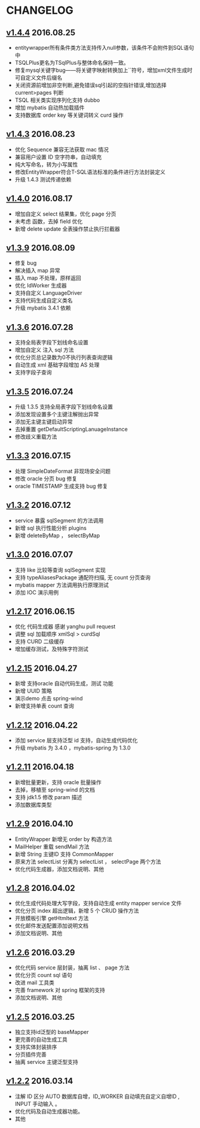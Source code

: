 # CHANGELOG


## [v1.4.4](http://www.oschina.net/news/76419/mybatis-plus-1-4-3) 2016.08.25
- entitywrapper所有条件类方法支持传入null参数，该条件不会附件到SQL语句中
- TSQLPlus更名为TSqlPlus与整体命名保持一致。
- 修复mysql关键字bug——将关键字映射转换加上``符号，增加xml文件生成时可自定义文件后缀名
- 关闭资源前增加非空判断,避免错误sql引起的空指针错误,增加选择 current>pages 判断
- TSQL 相关类实现序列化支持 dubbo
- 增加 mybatis 自动热加载插件
- 支持数据库 order key 等关键词转义 curd 操作

## [v1.4.3](http://www.oschina.net/news/76419/mybatis-plus-1-4-3) 2016.08.23
- 优化 Sequence 兼容无法获取 mac 情况
- 兼容用户设置 ID 空字符串，自动填充
- 纯大写命名，转为小写属性
- 修改EntityWrapper符合T-SQL语法标准的条件进行方法封装定义
- 升级 1.4.3 测试传递依赖

## [v1.4.0](http://www.oschina.net/news/76219/mybatis-plus-1-4-0) 2016.08.17
- 增加自定义 select 结果集，优化 page 分页
- 未考虑 函数，去掉 field 优化
- 新增 delete update 全表操作禁止执行拦截器

## [v1.3.9](http://www.oschina.net/news/75970/mybatis-plus-1-3-9) 2016.08.09
- 修复 bug
- 解决插入 map 异常
- 插入 map 不处理，原样返回
- 优化 IdWorker 生成器
- 支持自定义 LanguageDriver
- 支持代码生成自定义类名
- 升级 mybatis 3.4.1 依赖

## [v1.3.6](http://www.oschina.net/news/75624/mybatis-plus-1-3-6) 2016.07.28
- 支持全局表字段下划线命名设置
- 增加自定义 注入 sql 方法
- 优化分页总记录数为0不执行列表查询逻辑
- 自动生成 xml 基础字段增加 AS 处理
- 支持字段子查询

## [v1.3.5](http://www.oschina.net/news/75489/mybatis-plus-1-3-5) 2016.07.24
- 升级 1.3.5 支持全局表字段下划线命名设置
- 添加发现设置多个主键注解抛出异常
- 添加无主键主键启动异常
- 去掉重置 getDefaultScriptingLanuageInstance
- 修改歧义重载方法

## [v1.3.3](http://www.oschina.net/news/75238/mybatis-plus-1-3-3) 2016.07.15
- 处理 SimpleDateFormat 非现场安全问题
- 修改 oracle 分页 bug 修复
- oracle TIMESTAMP 生成支持 bug 修复

## [v1.3.2](http://www.oschina.net/news/75138/mybatis-plus-1-3-2) 2016.07.12
- service 暴露 sqlSegment 的方法调用
- 新增 sql 执行性能分析 plugins
- 新增 deleteByMap ， selectByMap

## [v1.3.0](http://www.oschina.net/news/74998/mybatis-plus-1-3-0) 2016.07.07
- 支持 like 比较等查询 sqlSegment 实现
- 支持 typeAliasesPackage 通配符扫描, 无 count 分页查询
- mybatis mapper 方法调用执行原理测试
- 添加 IOC 演示用例

## [v1.2.17](http://www.oschina.net/news/74333/mybatis-plus-1-2-17) 2016.06.15
- 优化 代码生成器 感谢 yanghu pull request
- 调整 sql 加载顺序 xmlSql > curdSql
- 支持 CURD 二级缓存
- 增加缓存测试，及特殊字符测试

## [v1.2.15](http://www.oschina.net/news/72895/mybatis-plus-1-2-15) 2016.04.27
- 新增 支持oracle 自动代码生成，测试 功能
- 新增 UUID 策略
- 演示demo 点击  spring-wind
- 新增支持单表 count 查询

## [v1.2.12](http://www.oschina.net/news/72746/mybatis-plus-1-2-12) 2016.04.22
- 添加 service 层支持泛型 id 支持，自动生成代码优化
- 升级 mybatis 为 3.4.0 ，mybatis-spring 为 1.3.0

## [v1.2.11](http://www.oschina.net/news/72592/mybatis-plus-1-2-11) 2016.04.18
- 新增批量更新，支持 oracle 批量操作
- 去掉，移植至 spring-wind 的文档
- 支持 jdk1.5 修改 param 描述
- 添加数据库类型

## [v1.2.9](http://www.oschina.net/news/72331/mybatis-plus-1-2-9) 2016.04.10
- EntityWrapper 新增无 order by 构造方法
- MailHelper 重载 sendMail 方法
- 新增 String 主键ID 支持 CommonMapper
- 原来方法 selectList 分离为 selectList ， selectPage 两个方法
- 优化代码生成器，添加文档说明、其他

## [v1.2.8](http://www.oschina.net/news/72091/mybatis-plus-1-2-8) 2016.04.02
- 优化生成代码处理大写字段，支持自动生成 entity  mapper  service 文件
- 优化分页 index 超出逻辑，新增 5 个 CRUD 操作方法
- 开放模板引擎 getHtmltext 方法
- 优化邮件发送配置添加说明文档
- 添加文档说明、其他

## [v1.2.6](http://www.oschina.net/news/71979/mybatis-plus-1-2-6) 2016.03.29
- 优化代码 service 层封装，抽离 list 、 page 方法
- 优化分页 count sql 语句
- 改进 mail 工具类
- 完善 framework 对 spring 框架的支持
- 添加文档说明、其他

## [v1.2.5](http://www.oschina.net/news/71887/mybatis-plus-1-2-5) 2016.03.25
- 独立支持id泛型的 baseMapper
- 更完善的自动生成工具
- 支持实体封装排序
- 分页插件完善
- 抽离 service 主键泛型支持

## [v1.2.2](http://www.oschina.net/news/71505/mybatis-plus-1-2-2) 2016.03.14
- 注解 ID 区分  AUTO 数据库自增，ID_WORKER 自动填充自定义自增ID , INPUT 手动输入 。
- 优化代码及自动生成器功能。
- 其他
